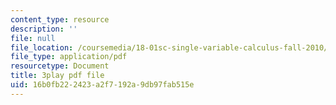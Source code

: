 ```yaml
---
content_type: resource
description: ''
file: null
file_location: /coursemedia/18-01sc-single-variable-calculus-fall-2010/16b0fb222423a2f7192a9db97fab515e_ELWqePHYjCk.pdf
file_type: application/pdf
resourcetype: Document
title: 3play pdf file
uid: 16b0fb22-2423-a2f7-192a-9db97fab515e
---
```

